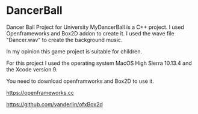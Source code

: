 # DancerBall
Dancer Ball Project for University
MyDancerBall is a C++ project. I used Openframeworks and Box2D addon to create it. I used the wave file "Dancer.wav" to create the background music. 

In my opinion this game project is suitable for children. 

For this project I used the operating system MacOS High Sierra 10.13.4 and the Xcode version 9. 

You need to download openframworks and Box2D to use it. 

https://openframeworks.cc

https://github.com/vanderlin/ofxBox2d

